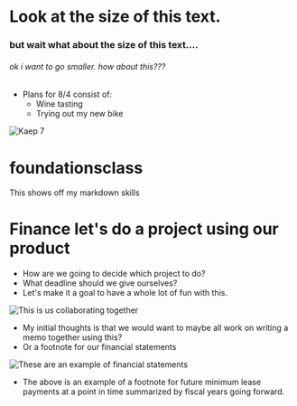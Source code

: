 # Look at the size of this text.

### but wait what about the size of this text....

###### ok i want to go smaller. how about this???

* Plans for 8/4 consist of:
  * Wine tasting
  * Trying out my new bike

![Kaep 7](http://cdn2.business2community.com/wp-content/uploads/2013/03/01-12-2013-colin-kaepernick-3_4_r536_c534.jpg)




foundationsclass
================

This shows off my markdown skills

# Finance let's do a project using our product

* How are we going to decide which project to do?
* What deadline should we give ourselves?
* Let's make it a goal to have a whole lot of fun with this.

![This is us collaborating together](http://1.bp.blogspot.com/_GEQPWvFHaFQ/TALjSDzkQvI/AAAAAAAAAEQ/15zVEPL03QA/s200/ProjectManagement.jpg)

* My initial thoughts is that we would want to maybe all work on writing a memo together using this?
* Or a footnote for our financial statements

![These are an example of financial statements](http://i.investopedia.com/inv/tutorials/site/financialstatements/financialstatements_7_7.gif)

* The above is an example of a footnote for future minimum lease payments at a point in time summarized by fiscal years going forward.
